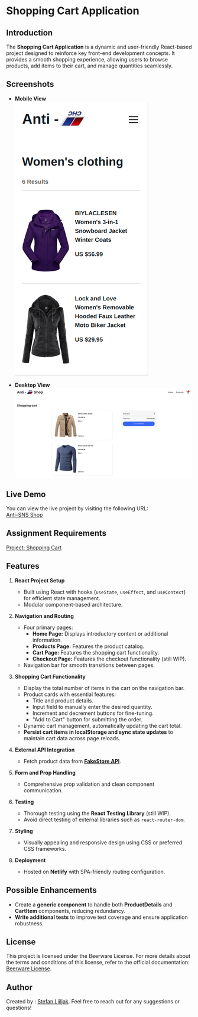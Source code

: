 # Shopping Cart Application

## Introduction

The **Shopping Cart Application** is a dynamic and user-friendly React-based project designed to reinforce key front-end development concepts. It provides a smooth shopping experience, allowing users to browse products, add items to their cart, and manage quantities seamlessly.

## Screenshots

- **Mobile View**  
  ![Mobile Screenshot](screenshot_mobile.png)

- **Desktop View**  
  ![Desktop Screenshot](screenshot_desktop.png)

## Live Demo

You can view the live project by visiting the following URL:  
[Anti-SNS Shop](https://anti-sns-shop.netlify.app/)

## Assignment Requirements

[Project: Shopping Cart](https://www.theodinproject.com/lessons/node-path-react-new-shopping-cart)

## Features

1. **React Project Setup**

   - Built using React with hooks (`useState`, `useEffect`, and `useContext`) for efficient state management.
   - Modular component-based architecture.

2. **Navigation and Routing**

   - Four primary pages:
     - **Home Page:** Displays introductory content or additional information.
     - **Products Page:** Features the product catalog.
     - **Cart Page:** Features the shopping cart functionality.
     - **Checkout Page:** Features the checkout functionality (still WIP).
   - Navigation bar for smooth transitions between pages.

3. **Shopping Cart Functionality**

   - Display the total number of items in the cart on the navigation bar.
   - Product cards with essential features:
     - Title and product details.
     - Input field to manually enter the desired quantity.
     - Increment and decrement buttons for fine-tuning.
     - "Add to Cart" button for submitting the order.
   - Dynamic cart management, automatically updating the cart total.
   - **Persist cart items in localStorage and sync state updates** to maintain cart data across page reloads.

4. **External API Integration**

   - Fetch product data from [**FakeStore API**](https://fakestoreapi.com/).

5. **Form and Prop Handling**

   - Comprehensive prop validation and clean component communication.

6. **Testing**

   - Thorough testing using the **React Testing Library** (still WIP).
   - Avoid direct testing of external libraries such as `react-router-dom`.

7. **Styling**

   - Visually appealing and responsive design using CSS or preferred CSS frameworks.

8. **Deployment**
   - Hosted on **Netlify** with SPA-friendly routing configuration.

## Possible Enhancements

- Create a **generic component** to handle both **ProductDetails** and **CartItem** components, reducing redundancy.
- **Write additional tests** to improve test coverage and ensure application robustness.

## License

This project is licensed under the Beerware License. For more details about the terms and conditions of this license, refer to the official documentation: [Beerware License](https://people.freebsd.org/~phk/).

## Author

Created by : [Stefan Ljiljak](https://www.linkedin.com/in/stefan-ljiljak/). Feel free to reach out for any suggestions or questions!
